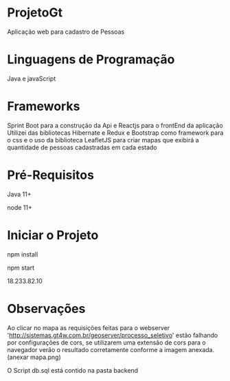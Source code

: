# ProjetoGt
Aplicação web para cadastro de Pessoas
# Linguagens de Programação
Java e javaScript
# Frameworks
Sprint Boot para a construção da Api e Reactjs para o frontEnd da aplicação
Utilizei das bibliotecas Hibernate e Redux e Bootstrap como framework para o css
e o uso da biblioteca LeafletJS para criar mapas que exibirá a quantidade de pessoas cadastradas em cada estado
# Pré-Requisitos
 Java 11+
 
 node 11+
# Iniciar o Projeto
 
 npm install

 npm start 
 
 18.233.82.10
 
 # Observações
Ao clicar no mapa as requisições feitas para o webserver 'http://sistemas.gt4w.com.br/geoserver/processo_seletivo'
estão falhando por configurações de cors, se utilizarem uma extensão de cors para o navegador verão o resultado corretamente
conforme a imagem anexada. (anexar mapa.png)

 O Script db.sql está contido na pasta backend 



